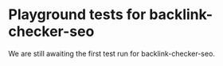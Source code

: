 # Playground tests for backlink-checker-seo
We are still awaiting the first test run for backlink-checker-seo.
